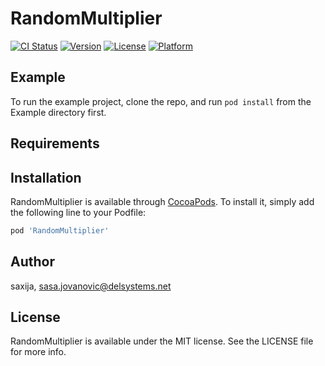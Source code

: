 # RandomMultiplier

[![CI Status](https://img.shields.io/travis/saxija/RandomMultiplier.svg?style=flat)](https://travis-ci.org/saxija/RandomMultiplier)
[![Version](https://img.shields.io/cocoapods/v/RandomMultiplier.svg?style=flat)](https://cocoapods.org/pods/RandomMultiplier)
[![License](https://img.shields.io/cocoapods/l/RandomMultiplier.svg?style=flat)](https://cocoapods.org/pods/RandomMultiplier)
[![Platform](https://img.shields.io/cocoapods/p/RandomMultiplier.svg?style=flat)](https://cocoapods.org/pods/RandomMultiplier)

## Example

To run the example project, clone the repo, and run `pod install` from the Example directory first.

## Requirements

## Installation

RandomMultiplier is available through [CocoaPods](https://cocoapods.org). To install
it, simply add the following line to your Podfile:

```ruby
pod 'RandomMultiplier'
```

## Author

saxija, sasa.jovanovic@delsystems.net

## License

RandomMultiplier is available under the MIT license. See the LICENSE file for more info.
